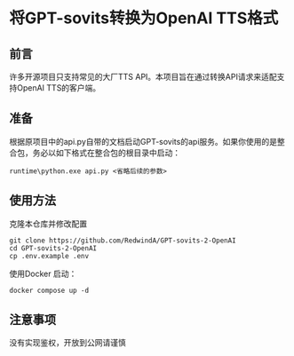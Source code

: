 # 将GPT-sovits转换为OpenAI TTS格式

## 前言

许多开源项目只支持常见的大厂TTS API。本项目旨在通过转换API请求来适配支持OpenAI TTS的客户端。

## 准备

根据原项目中的api.py自带的文档启动GPT-sovits的api服务。如果你使用的是整合包，务必以如下格式在整合包的根目录中启动：

```shell
runtime\python.exe api.py <省略后续的参数>
```

## 使用方法

克隆本仓库并修改配置

```shell
git clone https://github.com/RedwindA/GPT-sovits-2-OpenAI
cd GPT-sovits-2-OpenAI
cp .env.example .env
```

使用Docker 启动：

```shell
docker compose up -d
```

## 注意事项

没有实现鉴权，开放到公网请谨慎